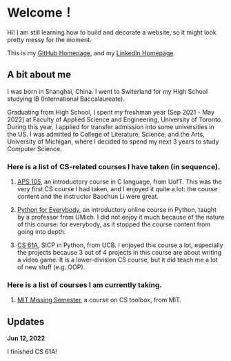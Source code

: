 # Welcome！


Hi! I am still learning how to build and decorate a website, so it might look pretty messy for the moment.

This is my [GitHub Homepage](https://github.com/RZII), and my [LinkedIn Homepage](https://www.linkedin.com/in/hanxiang-zhang-472a26223/).

## A bit about me

I was born in Shanghai, China. I went to Switerland for my High School studying IB (International Baccalaureate).

Graduating from High School, I spent my freshman year (Sep 2021 - May 2022) at Faculty of Applied Science and Engineering, University of Toronto. During this year, I applied for transfer admission into some universities in the US. I was admitted to College of Literature, Science, and the Arts, University of Michigan, where I decided to spend my next 3 years to study Computer Science.


### Here is a list of CS-related courses I have taken (in sequence).

1. [APS 105](https://engineering.calendar.utoronto.ca/course/aps105h1), an introductory course in C language, from UofT. This was the very first CS course I had taken, and I enjoyed it quite a lot: the course content and the instructor Baochun Li were great.

2. [Python for Everybody](https://www.py4e.com), an introductory online course in Python, taught by a professor from UMich. I did not enjoy it much because of the nature of this course: for everybody, as it stopped the course content from going into depth.

3. [CS 61A](https://inst.eecs.berkeley.edu/~cs61a/fa21/), SICP in Python, from UCB. I enjoyed this course a lot, especially the projects because 3 out of 4 projects in this course are about writing a video game.  It is a lower-division CS course, but it did teach me a lot of new stuff (e.g. OOP).


### Here is a list of courses I am currently taking.

1. [MIT Missing Semester](https://missing.csail.mit.edu), a course on CS toolbox, from MIT.



## Updates

**Jun 12, 2022**

I finished CS 61A!




